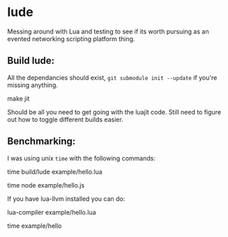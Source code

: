lude
====

Messing around with Lua and testing to see if its worth pursuing as an evented networking scripting platform thing.

Build lude:
-----------

All the dependancies should exist, `git submodule init --update` if you're missing anything.

  make jit

Should be all you need to get going with the luajit code.  Still need to figure out how to toggle different builds easier.

Benchmarking:
-------------

I was using unix `time` with the following commands:

  time build/lude example/hello.lua

  time node example/hello.js

If you have lua-llvm installed you can do:

  lua-compiler example/hello.lua

  time example/hello
